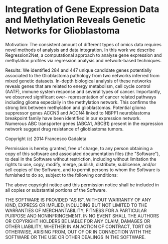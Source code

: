# Integration of Gene Expression Data and Methylation Reveals Genetic Networks for Glioblastoma

Motivation: The consistent amount of different types of omics data requires novel methods of analysis and data integration. In this work we describe Regression2Net, a computational approach to analyse gene expression and methylation profiles via regression analysis and network-based techniques.

Results: We identified 284 and 447 unique candidate genes potentially associated to the Glioblastoma pathology from two networks inferred from mixed genetic datasets. In-depth biological analysis of these networks reveals genes that are related to energy metabolism, cell cycle control (AATF), immune system response and several types of cancer. Importantly, we observed significant over- representation of cancer related pathways including glioma especially in the methylation network. This confirms the strong link between methylation and glioblastomas. Potential glioma suppressor genes ACCN3 and ACCN4 linked to NBPF1 neuroblastoma breakpoint family have been identified in our expression network. Numerous ABC transporter genes (ABCA1, ABCB1) present in the expression network suggest drug resistance of glioblastoma tumors. 


Copyright (c) 2014 Francesco Gadaleta

Permission is hereby granted, free of charge, to any person obtaining a copy of this software and associated documentation files (the "Software"), to deal in the Software without restriction, including without limitation the rights to use, copy, modify, merge, publish, distribute, sublicense, and/or sell copies of the Software, and to permit persons to whom the Software is furnished to do so, subject to the following conditions:

The above copyright notice and this permission notice shall be included in all copies or substantial portions of the Software.

THE SOFTWARE IS PROVIDED "AS IS", WITHOUT WARRANTY OF ANY KIND, EXPRESS OR IMPLIED, INCLUDING BUT NOT LIMITED TO THE WARRANTIES OF MERCHANTABILITY, FITNESS FOR A PARTICULAR PURPOSE AND NONINFRINGEMENT. IN NO EVENT SHALL THE AUTHORS OR COPYRIGHT HOLDERS BE LIABLE FOR ANY CLAIM, DAMAGES OR OTHER LIABILITY, WHETHER IN AN ACTION OF CONTRACT, TORT OR OTHERWISE, ARISING FROM, OUT OF OR IN CONNECTION WITH THE SOFTWARE OR THE USE OR OTHER DEALINGS IN THE SOFTWARE.

